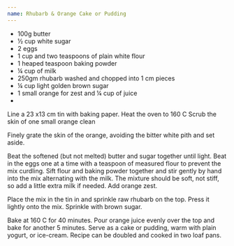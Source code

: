 ```yaml
---
name: Rhubarb & Orange Cake or Pudding
---
```


* 100g butter
* ½ cup white sugar
* 2 eggs
* 1 cup and two teaspoons of plain white flour
* 1 heaped teaspoon baking powder
* ¼ cup of milk
* 250gm rhubarb washed and chopped into 1 cm pieces
* ¼ cup light golden brown sugar 
* 1 small orange for zest and ¼ cup of juice
*  

Line a 23 x13 cm tin with baking paper.
Heat the oven to 160 C
Scrub the skin of one small orange clean

Finely grate the skin of the orange, avoiding the bitter white pith and set aside.  

Beat the softened (but not melted) butter and sugar together until light. 
Beat in the eggs one at a time with a teaspoon of measured flour to prevent the mix curdling.
Sift flour and baking powder together and stir gently by hand into the mix alternating with the milk. The mixture  should be soft, not stiff, so add a little extra milk if needed.  Add orange zest. 

Place the mix in the tin in and sprinkle raw rhubarb on the top.  Press it lightly onto the mix. Sprinkle with brown sugar.

Bake at 160 C for 40 minutes. Pour orange juice evenly over the top and bake for another 5 minutes.
Serve as a cake or pudding, warm with plain yogurt, or ice-cream.
Recipe can be doubled and cooked in two loaf pans. 

    

